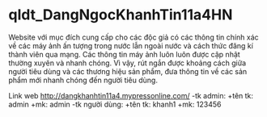 # qldt_DangNgocKhanhTin11a4HN
Website với mục đích cung cấp cho các độc giả có các thông tin chính xác về các máy ảnh ấn tượng trong nước lẫn ngoài nước  và cách thức đăng kí thành viên qua mạng. Các thông tin máy ảnh luôn luôn  được cập nhật thường xuyên và nhanh chóng. Vì vậy, rút ngắn được khoảng cách giữa người tiêu dùng và các thương hiệu sản phẩm, đưa thông tin về các sản phẩm mới nhanh chóng đến người tiêu dùng.

Link web       http://dangkhanhtin11a4.mypressonline.com/
-tk admin: 
+tên tk: admin
+mk: admin
-tk người dùng:
+tên tk: khanh1
+mk: 123456

